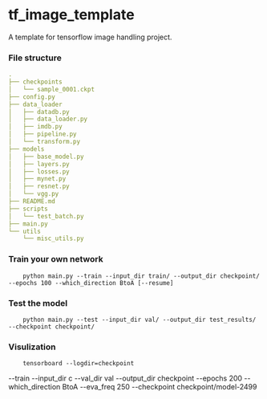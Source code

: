 # tf_image_template
A template for tensorflow image handling project.

### File structure

```yaml
.
├── checkpoints
│   └── sample_0001.ckpt
├── config.py
├── data_loader
│   ├── datadb.py
│   ├── data_loader.py
│   ├── imdb.py
│   ├── pipeline.py
│   └── transform.py
├── models
│   ├── base_model.py
│   ├── layers.py
│   ├── losses.py
│   ├── mynet.py
│   ├── resnet.py
│   └── vgg.py
├── README.md
├── scripts
│   └── test_batch.py
├── main.py
└── utils
    └── misc_utils.py
```

### Train your own network
```shell script
    python main.py --train --input_dir train/ --output_dir checkpoint/ --epochs 100 --which_direction BtoA [--resume]
```

### Test the model
```shell script
    python main.py --test --input_dir val/ --output_dir test_results/ --checkpoint checkpoint/ 
```

### Visulization
```shell script
    tensorboard --logdir=checkpoint
```

--train --input_dir c --val_dir val --output_dir checkpoint --epochs 200 --which_direction BtoA --eva_freq 250 --checkpoint checkpoint/model-2499